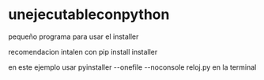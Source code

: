 # unejecutableconpython

pequeño programa para usar el installer

recomendacion intalen con pip install installer

en este ejemplo usar pyinstaller --onefile  --noconsole  reloj.py en la terminal
